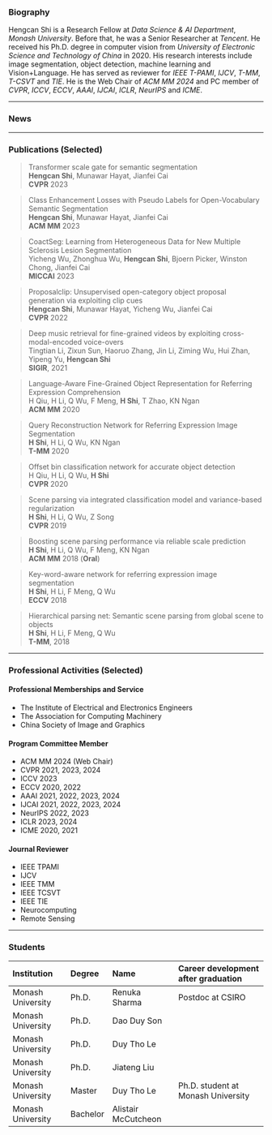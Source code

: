 ###  Biography

Hengcan Shi is a Research Fellow at *Data Science & AI Department*, *Monash University*. Before that, he was a Senior Researcher at *Tencent*. He received his Ph.D. degree in computer vision from *University of Electronic Science and Technology of China* in 2020. His research interests include image segmentation, object detection, machine learning and Vision+Language. He has served as reviewer for *IEEE T-PAMI*, *IJCV*, *T-MM*, *T-CSVT* and *TIE*. He is the Web Chair of *ACM MM 2024* and PC member of *CVPR*, *ICCV*, *ECCV*, *AAAI*, *IJCAI*, *ICLR*, *NeurIPS* and *ICME*.

****
###  News

****
###  Publications (Selected)

>Transformer scale gate for semantic segmentation  
>**Hengcan Shi**, Munawar Hayat, Jianfei Cai  
>**CVPR** 2023

>Class Enhancement Losses with Pseudo Labels for Open-Vocabulary Semantic Segmentation   
>**Hengcan Shi**, Munawar Hayat, Jianfei Cai  
>**ACM MM** 2023

>CoactSeg: Learning from Heterogeneous Data for New Multiple Sclerosis Lesion Segmentation  
>Yicheng Wu, Zhonghua Wu, **Hengcan Shi**, Bjoern Picker, Winston Chong, Jianfei Cai   
>**MICCAI** 2023

>Proposalclip: Unsupervised open-category object proposal generation via exploiting clip cues  
>**Hengcan Shi**, Munawar Hayat, Yicheng Wu, Jianfei Cai  
>**CVPR** 2022

>Deep music retrieval for fine-grained videos by exploiting cross-modal-encoded voice-overs   
>Tingtian Li, Zixun Sun, Haoruo Zhang, Jin Li, Ziming Wu, Hui Zhan, Yipeng Yu, **Hengcan Shi**  
>**SIGIR**, 2021

>Language-Aware Fine-Grained Object Representation for Referring Expression Comprehension  
>H Qiu, H Li, Q Wu, F Meng, **H Shi**, T Zhao, KN Ngan  
>**ACM MM** 2020

>Query Reconstruction Network for Referring Expression Image Segmentation  
>**H Shi**, H Li, Q Wu, KN Ngan   
>**T-MM** 2020

>Offset bin classification network for accurate object detection  
>H Qiu, H Li, Q Wu, **H Shi**   
>**CVPR** 2020

>Scene parsing via integrated classification model and variance-based regularization  
>**H Shi**, H Li, Q Wu, Z Song     
>**CVPR** 2019 

>Boosting scene parsing performance via reliable scale prediction  
>**H Shi**, H Li, Q Wu, F Meng, KN Ngan   
>**ACM MM** 2018 (**Oral**)
 
>Key-word-aware network for referring expression image segmentation  
>**H Shi**, H Li, F Meng, Q Wu  
>**ECCV** 2018
   
>Hierarchical parsing net: Semantic scene parsing from global scene to objects  
>**H Shi**, H Li, F Meng, Q Wu   
>**T-MM**, 2018


****
###  Professional Activities (Selected)
#### Professional Memberships and Service
* The Institute of Electrical and Electronics Engineers
* The Association for Computing Machinery
* China Society of Image and Graphics

#### Program Committee Member
* ACM MM 2024 (Web Chair)
* CVPR 2021, 2023, 2024
* ICCV 2023
* ECCV 2020, 2022
* AAAI 2021, 2022, 2023, 2024
* IJCAI 2021, 2022, 2023, 2024
* NeurIPS 2022, 2023
* ICLR 2023, 2024
* ICME 2020, 2021

#### Journal Reviewer
* IEEE TPAMI
* IJCV
* IEEE TMM
* IEEE TCSVT
* IEEE TIE
* Neurocomputing
* Remote Sensing


****
###  Students
| Institution        |   Degree    | Name               | Career development after graduation |
|:-------------------|:-------------|:------------------|:----------------------------------|
| Monash University  | Ph.D.        | Renuka Sharma     | Postdoc at CSIRO |
| Monash University  | Ph.D.        | Dao Duy Son       |                  |
| Monash University  | Ph.D.        | Duy Tho Le        |                  |
| Monash University  | Ph.D.        | Jiateng Liu       |                   |
| Monash University  | Master       | Duy Tho Le        | Ph.D. student at Monash University  |
| Monash University  | Bachelor     | Alistair McCutcheon |                                   |

